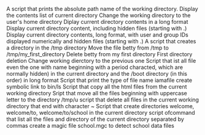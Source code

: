 A script that prints the absolute path name of the working directory.
Display the contents list of current directory
Change the working directory to the user's home directory
Diplay current directory contents in a long format
Display current directory content, including hidden files (starting with .)
Display current directory contents, long format, with user and group IDs displayed numerically and hidden files (starting with .)
A script that creates a directory in the /tmp directory
Move the file betty from /tmp to /tmp/my_first_directory
Delete betty from my first directory
First directory deletion
Change working dierctory to the previous one
Script that ist all file even the one with name beginning with a period characted, which are normally  hidden) in the current directory and the /boot directory (in this order) in long format
Script that print the type of file name iamafile
create symbolic link to bin/ls
Script that copy all the html files from the current working directory
Sript that move all the files beginning with uppercase letter to the directory /tmp/u
script that delete all files in the current working directory that end with character ~
Script that create directories welcome, welcome/to, welcome/to/school in the current directory
script ofcommand that list all the files and directory of the current directory separated by commas
create a magic file school.mgc to detect school data files

